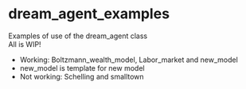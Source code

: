 # dream_agent_examples
Examples of use of the dream_agent class<br>
All is WIP!<br>
- Working: Boltzmann_wealth_model, Labor_market and new_model
- new_model is template for new model
- Not working: Schelling and smalltown
